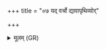 +++
title = "०७ यद् वर्चो द्यावापृथिव्योर्"

+++
<details><summary>मूलम् (GR)</summary>

+++(PSK 20.49.7)+++यद् वर्चो द्यावापृथिव्योर्  
अथो यद् आञ्जन त्वयि ।  
तेन सुचक्षा वर्चस्य्  
अहं भूयासम् आञ्जन ॥
</details>